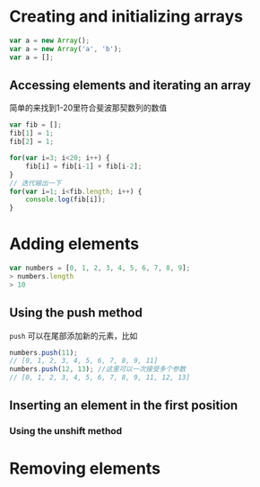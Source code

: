 # Creating and initializing arrays

```js
var a = new Array();
var a = new Array('a', 'b');
var a = [];
```

##  Accessing elements and iterating an array

简单的来找到1-20里符合斐波那契数列的数值

```js
var fib = [];
fib[1] = 1;
fib[2] = 1;

for(var i=3; i<20; i++) {
    fib[i] = fib[i-1] + fib[i-2];
}
// 迭代输出一下
for(var i=1; i<fib.length; i++) {
    console.log(fib[i]);
}
```

# Adding elements

```js
var numbers = [0, 1, 2, 3, 4, 5, 6, 7, 8, 9];
> numbers.length
> 10
```

## Using the push method

`push` 可以在尾部添加新的元素，比如
```js
numbers.push(11);
// [0, 1, 2, 3, 4, 5, 6, 7, 8, 9, 11]
numbers.push(12, 13); //这里可以一次接受多个参数
// [0, 1, 2, 3, 4, 5, 6, 7, 8, 9, 11, 12, 13]
```

## Inserting an element in the first position

### Using the unshift method

# Removing elements

